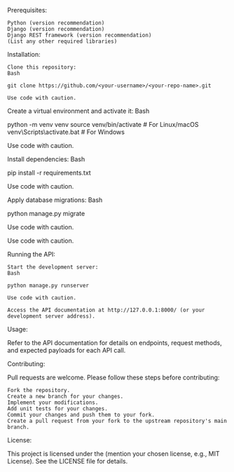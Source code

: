 Prerequisites:

    Python (version recommendation)
    Django (version recommendation)
    Django REST framework (version recommendation)
    (List any other required libraries)

Installation:

    Clone this repository:
    Bash

    git clone https://github.com/<your-username>/<your-repo-name>.git

    Use code with caution.

Create a virtual environment and activate it:
Bash

python -m venv venv
source venv/bin/activate  # For Linux/macOS
venv\Scripts\activate.bat  # For Windows

Use code with caution.

Install dependencies:
Bash

pip install -r requirements.txt

Use code with caution.

Apply database migrations:
Bash

python manage.py migrate

Use code with caution.


Use code with caution.

Running the API:

    Start the development server:
    Bash

    python manage.py runserver

    Use code with caution.

    Access the API documentation at http://127.0.0.1:8000/ (or your development server address).

Usage:

Refer to the API documentation for details on endpoints, request methods, and expected payloads for each API call.

Contributing:

Pull requests are welcome. Please follow these steps before contributing:

    Fork the repository.
    Create a new branch for your changes.
    Implement your modifications.
    Add unit tests for your changes.
    Commit your changes and push them to your fork.
    Create a pull request from your fork to the upstream repository's main branch.

License:

This project is licensed under the (mention your chosen license, e.g., MIT License). See the LICENSE file for details.
